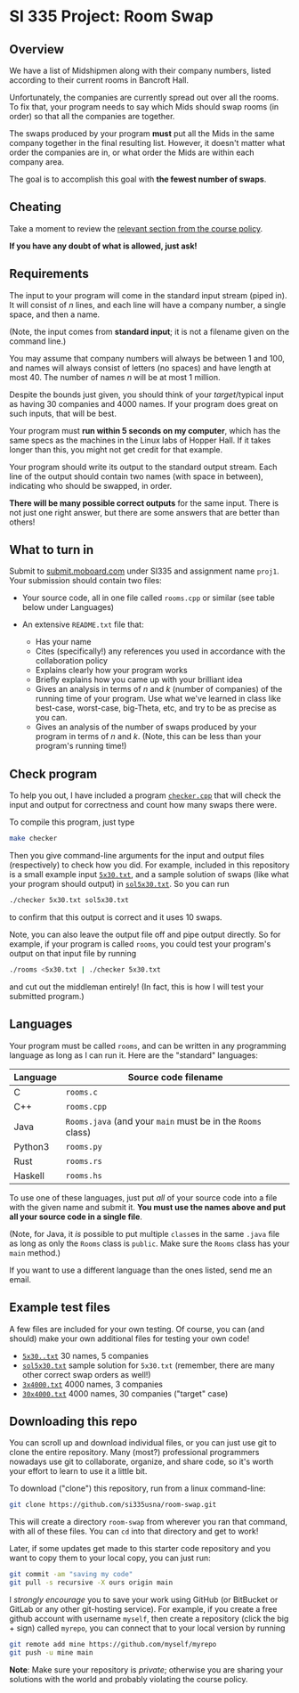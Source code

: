 # SI 335 Project: Room Swap

## Overview

We have a list of Midshipmen along with their company numbers, listed
according to their current rooms in Bancroft Hall.

Unfortunately, the companies are currently spread out over all the
rooms. To fix that, your program needs to say which Mids should swap
rooms (in order) so that all the companies are together.

The swaps produced by your program **must** put all the Mids in the same
company together in the final resulting list. However, it doesn't matter
what order the companies are in, or what order the Mids are within each
company area.

The goal is to accomplish this goal with **the fewest number of swaps**.

## Cheating

Take a moment to review the
[relevant section from the course
policy](https://usna.edu/Users/cs/roche/335/resources/policy.php#collaboration).

**If you have any doubt of what is allowed, just ask!**

## Requirements

The input to your program will come in the standard input stream (piped
in). It will consist of *n* lines, and each line will have a company
number, a single space, and then a name.

(Note, the input comes from **standard input**; it is not a filename
given on the command line.)

You may assume that company numbers will always be between 1 and 100,
and names will always consist of letters (no spaces) and have length at
most 40. The number of names *n* will be at most 1 million.

Despite the bounds just given, you should think of your *target*/typical
input as having 30 companies and 4000 names. If your program does great
on such inputs, that will be best.

Your program must **run within 5 seconds on my computer**, which has the
same specs as the machines in the Linux labs of Hopper Hall. If it takes
longer than this, you might not get credit for that example.

Your program should write its output to the standard output stream.
Each line of the output should contain two names (with space in between),
indicating who should be swapped, in order.

**There will be many possible correct outputs** for the same input.
There is not just one right answer, but there are some answers that are
better than others!

## What to turn in

Submit to [submit.moboard.com](https://submit.moboard.com/) under SI335
and assignment name `proj1`. Your submission should contain two files:

*   Your source code, all in one file called `rooms.cpp` or similar (see
    table below under Languages)

*   An extensive `README.txt` file that:

    +   Has your name
    +   Cites (specifically!) any references you used in accordance with
        the collaboration policy
    +   Explains clearly how your program works
    +   Briefly explains how you came up with your brilliant idea
    +   Gives an analysis in terms of *n* and *k* (number of companies)
        of the running time of your program. Use what we've learned in
        class like best-case, worst-case, big-Theta, etc, and try to be
        as precise as you can.
    +   Gives an analysis of the number of swaps produced by your
        program in terms of *n* and *k*. (Note, this can be less than
        your program's running time!)

## Check program

To help you out, I have included a program [`checker.cpp`](checker.cpp) that will check
the input and output for correctness and count how many swaps there
were.

To compile this program, just type

```bash
make checker
```

Then you give command-line arguments for the input and output files
(respectively) to check how you did. For example, included in this
repository is a small example input [`5x30.txt`](5x30.txt), and a sample
solution of swaps (like what your program should output) in
[`sol5x30.txt`](sol5x30.txt). So you can run

```bash
./checker 5x30.txt sol5x30.txt
```

to confirm that this output is correct and it uses 10 swaps.

Note, you can also leave the output file off and pipe output directly.
So for example, if your program is called `rooms`, you could test your
program's output on that input file by running

```bash
./rooms <5x30.txt | ./checker 5x30.txt
```

and cut out the middleman entirely! (In fact, this is how I will test
your submitted program.)

## Languages

Your program must be called `rooms`, and can be written in any
programming language as long as I can run it.
Here are the "standard" languages:

Language | Source code filename
-------- | --------------------
C        | `rooms.c`
C++      | `rooms.cpp`
Java     | `Rooms.java` (and your `main` must be in the `Rooms` class)
Python3  | `rooms.py`
Rust     | `rooms.rs`
Haskell  | `rooms.hs`

To use one of these languages, just put *all* of your source code into a
file with the given name and submit it.  **You must use the names above
and put all your source code in a single file**.

(Note, for Java, it *is* possible to put multiple `class`es in the same
`.java` file as long as only the `Rooms` class is `public`. Make sure
the `Rooms` class has your `main` method.)

If you want to use a different language than the ones listed, send me an
email.

## Example test files

A few files are included for your own testing. Of course, you can (and
should) make your own additional files for testing your own code!

*   [`5x30..txt`](5x30.txt) 30 names, 5 companies
*   [`sol5x30.txt`](sol5x30.txt) sample solution for `5x30.txt` (remember, there are
    many other correct swap orders as well!)
*   [`3x4000.txt`](3x4000.txt) 4000 names, 3 companies
*   [`30x4000.txt`](30x4000.txt) 4000 names, 30 companies ("target" case)

## Downloading this repo

You can scroll up and download individual files, or you can just use
git to clone the entire repository. Many (most?) professional
programmers nowadays use git to collaborate, organize, and share code,
so it's worth your effort to learn to use it a little bit.

To download ("clone") this repository, run from a linux command-line:

```bash
git clone https://github.com/si335usna/room-swap.git
```

This will create a directory `room-swap` from wherever you ran that
command, with all of these files. You can `cd` into that directory and
get to work!

Later, if some updates get made to this starter code repository and you
want to copy them to your local copy, you can just run:

```bash
git commit -am "saving my code"
git pull -s recursive -X ours origin main
```

I *strongly encourage* you to save your work using GitHub (or BitBucket
or GitLab or any other git-hosting service). For example, if you create
a free github account with username `myself`, then create a repository
(click the big + sign) called `myrepo`, you can connect that to your
local version by running

```bash
git remote add mine https://github.com/myself/myrepo
git push -u mine main
```

**Note**: Make sure your repository is *private*; otherwise you are
sharing your solutions with the world and probably violating the course
policy.
